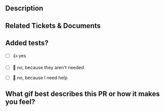 ## Description

<!-- 
Please do not leave this blank 
This PR [adds/removes/fixes/replaces] the [feature/bug/etc]. 
-->

## Related Tickets & Documents

<!-- 
Please use this format link issue numbers: Fixes #123
https://docs.github.com/en/free-pro-team@latest/github/managing-your-work-on-github/linking-a-pull-request-to-an-issue#linking-a-pull-request-to-an-issue-using-a-keyword 
-->

## Added tests?

- [ ] 👍 yes
- [ ] 🙅 no, because they aren't needed
- [ ] 🙋 no, because I need help


## What gif best describes this PR or how it makes you feel?

<!-- note: PRs with deleted sections will be marked invalid -->
